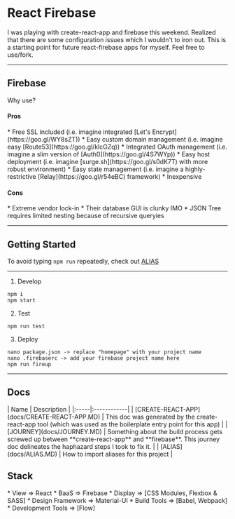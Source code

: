 <h1>React Firebase</h1>
I was playing with create-react-app and firebase this weekend. 
Realized that there are some configuration issues which I wouldn't to iron out.
This is a starting point for future react-firebase apps for myself. Feel free to use/fork.


-------------
<h2>Firebase</h2>
Why use?

<h4>Pros</h4>
* Free SSL included (i.e. imagine integrated [Let's Encrypt](https://goo.gl/WY8sZT))
* Easy custom domain management (i.e. imagine easy [Route53](https://goo.gl/klcGZq))
* Integrated OAuth management (i.e. imagine a slim version of [Auth0](https://goo.gl/4S7WYp))
* Easy host deployment (i.e. imagine [surge.sh](https://goo.gl/s0dK7T) with more robust environment)
* Easy state management (i.e. imagine a highly-restrictive [Relay](https://goo.gl/r54eBC) framework)
* Inexpensive  

<h4>Cons</h4>
* Extreme vendor lock-in
* Their database GUI is clunky IMO
* JSON Tree requires limited nesting because of recursive queryies

-------------
<h2>Getting Started</h2>

To avoid typing `npm run` repeatedly, check out [ALIAS](docs/ALIAS.MD)

----------

1. Develop
```
npm i
npm start
```

2. Test
```
npm run test
```

3. Deploy
```
nano package.json -> replace "homepage" with your project name
nano .firebaserc -> add your firebase project name here
npm run fireup
```

----------

<h2>Docs</h2>
| Name | Description | 
|:-----|:------------|
| [CREATE-REACT-APP](docs/CREATE-REACT-APP.MD) | This doc was generated by the create-react-app tool (which was used as the boilerplate entry point for this app) | 
| [JOURNEY](docs/JOURNEY.MD) | Something about the build process gets screwed up between **create-react-app** and **firebase**. This journey doc delineates the haphazard steps I took to fix it.  |
| [ALIAS](docs/ALIAS.MD) | How to import aliases for this project |  

<h2>Stack</h2>
* View => React 
* BaaS => Firebase 
* Display => [CSS Modules, Flexbox & SASS]
* Design Framework => Material-UI
* Build Tools => [Babel, Webpack]
* Development Tools => [Flow]